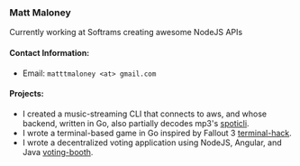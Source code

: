 ### Matt Maloney

Currently working at Softrams creating awesome NodeJS APIs

#### Contact Information:
- Email: `matttmaloney <at> gmail.com`
#### Projects:

- I created a music-streaming CLI that connects to aws, and whose backend, written in Go, also partially decodes mp3's [spoticli]().
- I wrote a terminal-based game in Go inspired by Fallout 3 [terminal-hack]().
- I wrote a decentralized voting application using NodeJS, Angular, and Java [voting-booth]().
